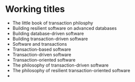 # Working titles

* The little book of transaction philosphy
* Building resilient software on advanced databases
* Building database-driven software
* Building transaction-driven software
* Software and transactions
* Transaction-based software
* Transaction-driven software
* Transaction-oriented software
* The philosophy of transaction-driven software
* The philosophy of resilient transaction-oriented software
* 
